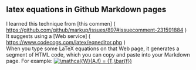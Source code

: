 ## latex equations in Github Markdown pages

I learned this technique from [this commen] ( https://github.com/github/markup/issues/897#issuecomment-231591884 ) <br> 
It suggests using a [Web service] ( https://www.codecogs.com/latex/eqneditor.php )<br> When you type some LaTeX equations on that Web page,
it generates a segment of HTML code, which you can copy and paste into your Markdown page. For example:
<a href="https://www.codecogs.com/eqnedit.php?latex=\mathcal{W}(A,f)&space;=&space;(T,\bar{f})" target="_blank"><img src="https://latex.codecogs.com/gif.latex?\mathcal{W}(A,f)&space;=&space;(T,\bar{f})" title="\mathcal{W}(A,f) = (T,\bar{f})" /></a>
